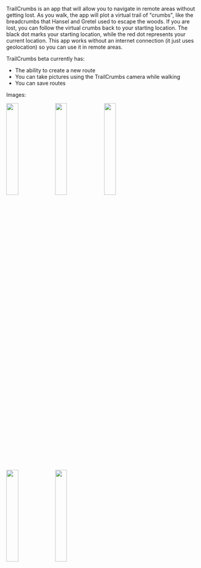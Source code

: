 TrailCrumbs is an app that will allow you to navigate in remote areas without getting lost. As you walk, the app will plot a virtual trail of "crumbs", like the breadcrumbs that Hansel and Gretel used to escape the woods. If you are lost, you can follow the virtual crumbs back to your starting location. The black dot marks your starting location, while the red dot represents your current location. This app works without an internet connection (it just uses geolocation) so you can use it in remote areas.

TrailCrumbs beta currently has:
- The ability to create a new route
- You can take pictures using the TrailCrumbs camera while walking
- You can save routes

Images:

<img src="https://user-images.githubusercontent.com/52579753/210152473-a04ca2ca-9ef3-4c87-a457-c3029a52b7b9.png" width=25% height=25%>
<img src="https://user-images.githubusercontent.com/52579753/210152537-7ecee9d2-6f69-498c-b44d-8b292e39bafb.png" width=25% height=25%>
<img src="https://user-images.githubusercontent.com/52579753/210152541-ec11234c-1643-4001-9d49-91aadcc2e358.png" width=25% height=25%>
<img src="https://user-images.githubusercontent.com/52579753/210152543-414d0e40-29e7-4183-a894-7891cb597728.png" width=25% height=25%>
<img src="https://user-images.githubusercontent.com/52579753/210152545-fa161a7c-8896-4a35-a636-073fdc843253.png" width=25% height=25%>

